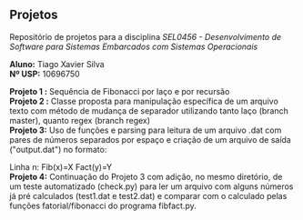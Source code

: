 ## Projetos

Repositório de projetos para a disciplina *SEL0456 - Desenvolvimento de Software para Sistemas Embarcados com Sistemas Operacionais* <br />

**Aluno:** Tiago Xavier Silva <br />
**Nº USP:** 10696750 <br />

**Projeto 1 :** Sequência de Fibonacci por laço e por recursão <br />
**Projeto 2 :** Classe proposta para manipulação específica de um arquivo texto com método de mudança de separador utilizando tanto laço (branch master), quanto regex (branch regex)<br />
**Projeto 3:** Uso de funções e parsing para leitura de um arquivo .dat com pares de números separados por espaço e criação de um arquivo de saída ("output.dat") no formato: 

  Linha n: Fib(x)=X Fact(y)=Y <br />
**Projeto 4:** Continuação do Projeto 3 com adição, no mesmo diretório, de um teste automatizado (check.py) para ler um arquivo com alguns números já pré calculados (test1.dat e test2.dat) e comparar com o calculado pelas funções fatorial/fibonacci do programa fibfact.py.<br />

